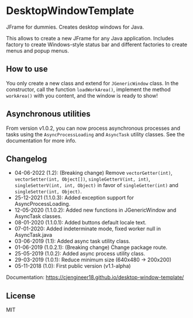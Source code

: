 # DesktopWindowTemplate

JFrame for dummies. Creates desktop windows for Java.

This allows to create a new JFrame for any Java application. Includes factory to create Windows-style status bar and different factories to create menus and popup menus.

## How to use

You only create a new class and extend for `JGenericWindow` class. In the constructor, call the function `loadWorkArea()`, implement the method `workArea()` with you content, and the window is ready to show!

## Asynchronous utilities

From version v1.0.2, you can now process asynchronous processes and tasks using the `AsyncProcessLoading` and `AsyncTask` utility classes. See the documentation for more info.

## Changelog

- 04-06-2022 (1.2): (Breaking change) Remove `vectorGetter(int)`, `vectorSetter(int, Object[])`, `singleGetterV(int, int)`, `singleSetterV(int, int, Object)` in favor of `singleGetter(int)` and `singleSetter(int, Object)`.
- 25-12-2021 (1.1.0.3): Added exception support for AsyncProcessLoading.
- 12-05-2020 (1.1.0.2): Added new functions in JGenericWindow and AsyncTask classes.
- 08-01-2020 (1.1.0.1): Added buttons default locale text.
- 07-01-2020: Added indeterminate mode, fixed worker null in AsyncTask.java
- 03-06-2019 (1.1): Added async task utility class.
- 01-06-2019 (1.0.2.1): (Breaking change) Change package route.
- 25-05-2019 (1.0.2): Added async process utility class.
- 29-03-2019 (1.0.1): Reduce minimum size (640x480 -> 200x200)
- 05-11-2018 (1.0): First public version (v1.1-alpha)

Documentation: https://cjengineer18.github.io/desktop-window-template/

## License

MIT

